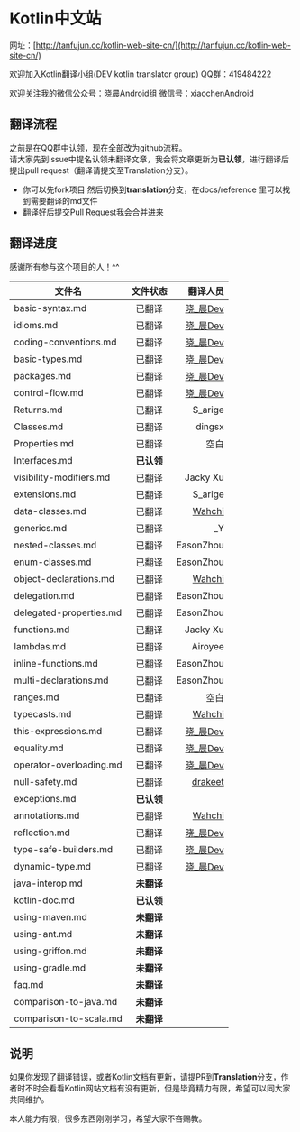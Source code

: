 # Kotlin中文站

网址：[http://tanfujun.cc/kotlin-web-site-cn/](http://tanfujun.cc/kotlin-web-site-cn/)

欢迎加入Kotlin翻译小组(DEV kotlin translator group)   QQ群：419484222  

欢迎关注我的微信公众号：晓晨Android组 微信号：xiaochenAndroid

## 翻译流程

之前是在QQ群中认领，现在全部改为github流程。  
请大家先到issue中提名认领未翻译文章，我会将文章更新为**已认领**，进行翻译后提出pull request（翻译请提交至Translation分支）。

* 你可以先fork项目 然后切换到**translation**分支，在docs/reference 里可以找到需要翻译的md文件
* 翻译好后提交Pull Request我会合并进来

## 翻译进度

感谢所有参与这个项目的人！^^

| 文件名        | 文件状态           | 翻译人员  |  
| ------------- |:-------------:| -----:|  
|basic-syntax.md|已翻译|[晓_晨Dev](http://tanfujun.cc)|  
|idioms.md|已翻译|[晓_晨Dev](http://tanfujun.cc)|  
|coding-conventions.md|已翻译|[晓_晨Dev](http://tanfujun.cc)|  
|basic-types.md|已翻译|[晓_晨Dev](http://tanfujun.cc)|  
|packages.md|已翻译|[晓_晨Dev](http://tanfujun.cc)|  
|control-flow.md|已翻译|[晓_晨Dev](http://tanfujun.cc)|  
|Returns.md|已翻译|S_arige|  
|Classes.md|已翻译|dingsx|  
|Properties.md|已翻译|空白|  
|Interfaces.md |**已认领**||  
|visibility-modifiers.md|已翻译|Jacky Xu|  
|extensions.md|已翻译|S_arige|  
|data-classes.md|已翻译|[Wahchi](https://github.com/wahchi)|  
|generics.md|已翻译|_Y|  
|nested-classes.md|已翻译|EasonZhou|  
|enum-classes.md|已翻译|EasonZhou|  
|object-declarations.md|已翻译|[Wahchi](https://github.com/wahchi)|  
|delegation.md|已翻译|EasonZhou|  
|delegated-properties.md|已翻译|EasonZhou|  
|functions.md|已翻译|Jacky Xu|  
|lambdas.md|已翻译|Airoyee|  
|inline-functions.md|已翻译|EasonZhou|  
|multi-declarations.md|已翻译|EasonZhou|  
|ranges.md|已翻译|空白|  
|typecasts.md|已翻译|[Wahchi](https://github.com/wahchi)|  
|this-expressions.md|已翻译|[晓_晨Dev](http://tanfujun.cc)|  
|equality.md|已翻译|[晓_晨Dev](http://tanfujun.cc)|  
|operator-overloading.md|已翻译|[晓_晨Dev](http://tanfujun.cc)|  
|null-safety.md|已翻译|[drakeet](https://github.com/drakeet)|  
|exceptions.md|**已认领**||  
|annotations.md|已翻译|[Wahchi](https://github.com/wahchi)|  
|reflection.md|已翻译|[晓_晨Dev](http://tanfujun.cc)|  
|type-safe-builders.md|已翻译|[晓_晨Dev](http://tanfujun.cc)|  
|dynamic-type.md|已翻译|[晓_晨Dev](http://tanfujun.cc)|  
|java-interop.md|**未翻译**||  
|kotlin-doc.md|**已认领**||  
|using-maven.md|**未翻译**||  
|using-ant.md|**未翻译**||  
|using-griffon.md|**未翻译**||  
|using-gradle.md|**未翻译**||  
|faq.md|**未翻译**||  
|comparison-to-java.md|**未翻译**||  
|comparison-to-scala.md|**未翻译**||  


## 说明

如果你发现了翻译错误，或者Kotlin文档有更新，请提PR到**Translation**分支，作者时不时会看看Kotlin网站文档有没有更新，但是毕竟精力有限，希望可以同大家共同维护。

本人能力有限，很多东西刚刚学习，希望大家不吝赐教。
